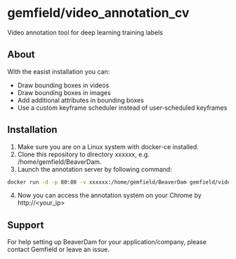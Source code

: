 gemfield/video_annotation_cv
=========

Video annotation tool for deep learning training labels

## About
With the easist installation you can:
- Draw bounding boxes in videos
- Draw bounding boxes in images
- Add additional attributes in bounding boxes
- Use a custom keyframe scheduler instead of user-scheduled keyframes


## Installation

 1. Make sure you are on a Linux system with docker-ce installed.
 2. Clone this repository to directory xxxxxx, e.g. /home/gemfield/BeaverDam.
 3. Launch the annotation server by following command:
```bash
docker run -d -p 80:80 -v xxxxxx:/home/gemfield/BeaverDam gemfield/video_annotation_cv
```
 4. Now you can access the annotation system on your Chrome by http://<your_ip>

## Support

For help setting up BeaverDam for your application/company, please contact Gemfield or leave an issue.
